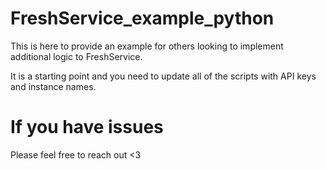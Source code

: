 # FreshService_example_python

This is here to provide an example for others looking to implement additional logic to FreshService. 

It is a starting point and you need to update all of the scripts with API keys and instance names. 

# If you have issues

Please feel free to reach out <3
